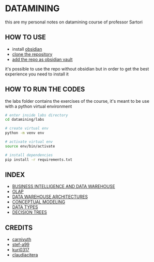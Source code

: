 # DATAMINING

this are my personal notes on datamining course of professor Sartori


## HOW TO USE
- install [obsidian](https://obsidian.md/)
- [clone the repository](https://github.com/carnivuth/gip.git)
- [add the repo as obsidian vault](https://help.obsidian.md/Files+and+folders/Manage+vaults#Create+vault+from+an+existing+folder)

it's possible to use the repo without obsidian but in order to get the best experience you need to install it

## HOW TO RUN THE CODES

the labs folder contains the exercises of the course, it's meant to be use with a python virtual environment

```bash
# enter inside labs directory
cd datamining/labs

# create virtual env 
python -m venv env

# activate virtual env
source env/bin/activate

# install dependencies
pip install -r requirements.txt
```

## INDEX

- [BUSINESS INTELLIGENCE AND DATA WAREHOUSE](pages/BUSINESS%20INTELLIGENCE%20AND%20DATA%20WAREHOUSE.md)
- [OLAP](pages/OLAP.md)
- [DATA WAREHOUSE ARCHITECTURES](pages/DATA%20WAREHOUSE%20ARCHITECTURES.md)
- [CONCEPTUAL MODELING](pages/CONCEPTUAL%20MODELING.md)
- [DATA TYPES](DATA%20TYPES.md)
- [DECISION TREES](DECISION%20TREES.md)


## CREDITS

- [carnivuth](https://github.com/carnivuth)
- [stef-a99](https://github.com/stef-a99)
- [kuri0317](https://github.com/kuri0317)
- [claudiacitera](https://github.com/claudiacitera)